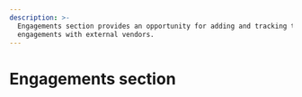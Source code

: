 ```yaml
---
description: >-
  Engagements section provides an opportunity for adding and tracking the
  engagements with external vendors.
---
```


# Engagements section

